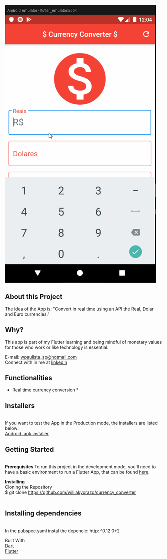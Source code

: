![Currency Converter](/images/currencyapp.gif)

## About this Project<br>
The idea of the App is:
"Convert in real time using an API the Real, Dolar and Euro currencies."

## Why?

This app is part of my Flutter learning and being mindful of monetary values for those who work or like technology is essential.

E-mail: wpaulista_sp@hotmail.com
<br>
Connect with in me at <a href="https://www.linkedin.com/in/williamsilva15/">linkedin</a> 

## Functionalities <br>
  
  * Real time currency conversion *
  
## Installers
<br>
If you want to test the App in the Production mode, the installers are listed below:<br>
<a href="https://drive.google.com/file/d/1GKGVF6uYNmaIjKSYUJIDQJgKy45Gdqko/view?usp=sharing">Android .apk installer</a><br>  
  
## Getting Started
<br>
<strong> Prerequisites </strong>
 To run this project in the development mode, you'll need to have a basic environment to run a Flutter App, that can be
  found <a href="https://flutter.dev/docs/get-started/install">here</a>.<br>
 
 <strong>Installing</strong><br>
Cloning the Repository<br>
$ git clone https://github.com/williakyorazo/currency_converter
<br>
<br>
## Installing dependencies
<br>
In the pubspec.yaml instal the depencie: http: ^0.12.0+2
<br>

Built With
<br>
<a href="https://dart.dev/tools/sdk">Dart</a>
<br>
<a href="https://flutter.dev/docs/get-started/install">Flutter</a>
